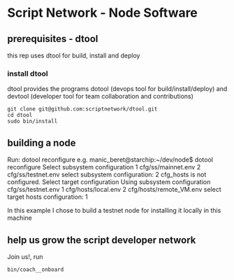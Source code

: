 # Script Network - Node Software

## prerequisites - dtool

this rep uses dtool for build, install and deploy

### install dtool

dtool provides the programs dotool (devops tool for build/install/deploy) and devtool (developer tool for team collaboration and contributions)

    git clone git@github.com:scriptnetwork/dtool.git
    cd dtool
    sudo bin/install

## building a node

Run: dotool reconfigure
e.g.
    manic_beret@starchip:~/dev/node$ dotool reconfigure
    Select subsystem configuration
         1	cfg/ss/mainnet.env
         2	cfg/ss/testnet.env
    select subsystem configuration: 2
    cfg_hosts is not configured.
    Select target configuration
    Using subsystem configuration cfg/ss/testnet.env
      1	cfg/hosts/local.env
      2	cfg/hosts/remote_VM.env
    select target hosts configuration: 1

In this example I chose to build a testnet node for installing it locally in this machine




## help us grow the script developer network

Join us!, run 

```
bin/coach__onboard
```
